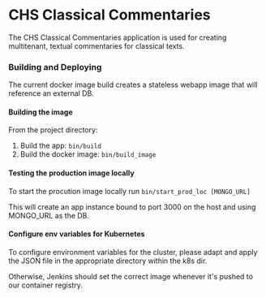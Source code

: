 # CHS Classical Commentaries

The CHS Classical Commentaries application is used for creating multitenant, textual commentaries for classical texts.  

### Building and Deploying
The current docker image build creates a stateless webapp image that will reference an external DB.

#### Building the image
From the project directory:
1) Build the app: `bin/build`
2) Build the docker image: `bin/build_image`

#### Testing the production image locally
To start the procution image locally run `bin/start_prod_loc [MONGO_URL]`

This will create an app instance bound to port 3000 on the host and using MONGO_URL as the DB.

#### Configure env variables for Kubernetes
To configure environment variables for the cluster, please adapt and apply the JSON file in the appropriate directory within the k8s dir.

Otherwise, Jenkins should set the correct image whenever it's pushed to our container registry. 
